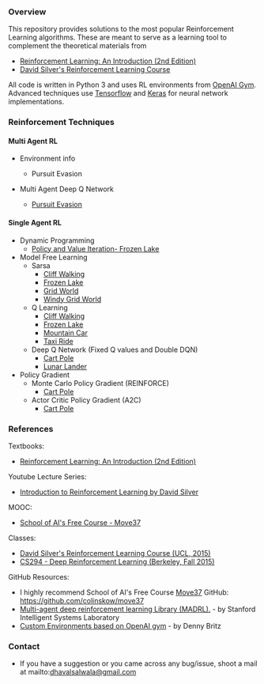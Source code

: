 ### Overview

This repository provides solutions to the most popular Reinforcement Learning algorithms. These are meant to serve as a learning tool to complement the theoretical materials from

- [Reinforcement Learning: An Introduction (2nd Edition)](http://incompleteideas.net/book/RLbook2018.pdf)
- [David Silver's Reinforcement Learning Course](http://www0.cs.ucl.ac.uk/staff/d.silver/web/Teaching.html)

All code is written in Python 3 and uses RL environments from [OpenAI Gym](https://gym.openai.com/). Advanced techniques use [Tensorflow](https://www.tensorflow.org/) and [Keras](https://keras.io/) for neural network implementations.

### Reinforcement Techniques

  #### Multi Agent RL
  
  - Environment info
    - Pursuit Evasion
  
  - Multi Agent Deep Q Network
    - [Pursuit Evasion](https://github.com/dhavalsalwala/rl-algos/blob/master/rltechniques/multi_agent/dqn/run_pursuit.py)

  #### Single Agent RL

- Dynamic Programming
  - [Policy and Value Iteration- Frozen Lake](https://github.com/dhavalsalwala/rl-algos/blob/master/rltechniques/single_agent/dynamic_programming/Run_FrozenLake.py)
- Model Free Learning
  - Sarsa
    - [Cliff Walking](https://github.com/dhavalsalwala/rl-algos/blob/master/rltechniques/single_agent/model_free_learning/sarsa/Run_CliffWalking.py)
    - [Frozen Lake](https://github.com/dhavalsalwala/rl-algos/blob/master/rltechniques/single_agent/model_free_learning/sarsa/Run_FrozenLake.py)
    - [Grid World](https://github.com/dhavalsalwala/rl-algos/blob/master/rltechniques/single_agent/model_free_learning/sarsa/Run_GridWorld.py)
    - [Windy Grid World](https://github.com/dhavalsalwala/rl-algos/blob/master/rltechniques/single_agent/model_free_learning/sarsa/Run_WindyGridWorld.py)
  - Q Learning
    - [Cliff Walking](https://github.com/dhavalsalwala/rl-algos/blob/master/rltechniques/single_agent/model_free_learning/qlearning/Run_CliffWalking.py)
    - [Frozen Lake](https://github.com/dhavalsalwala/rl-algos/blob/master/rltechniques/single_agent/model_free_learning/qlearning/Run_FrozenLake.py)
    - [Mountain Car](https://github.com/dhavalsalwala/rl-algos/blob/master/rltechniques/single_agent/model_free_learning/qlearning/Run_MountainCar.py)
    - [Taxi Ride](https://github.com/dhavalsalwala/rl-algos/blob/master/rltechniques/single_agent/model_free_learning/qlearning/Run_TaxiRide.py)
  - Deep Q Network (Fixed Q values and Double DQN)
    - [Cart Pole](https://github.com/dhavalsalwala/rl-algos/blob/master/rltechniques/single_agent/model_free_learning/dqn/Run_CartPole.py)
    - [Lunar Lander](https://github.com/dhavalsalwala/rl-algos/blob/master/rltechniques/single_agent/model_free_learning/dqn/Run_LunarLander.py)
- Policy Gradient
  - Monte Carlo Policy Gradient (REINFORCE)
    - [Cart Pole](https://github.com/dhavalsalwala/rl-algos/blob/master/rltechniques/single_agent/policy_gradient/Run_CartPole.py)
  - Actor Critic Policy Gradient (A2C)
    - [Cart Pole](https://github.com/dhavalsalwala/rl-algos/blob/master/rltechniques/single_agent/policy_gradient/Run_CartPole_A2C.py)

### References

Textbooks:

- [Reinforcement Learning: An Introduction (2nd Edition)](http://incompleteideas.net/book/RLbook2018.pdf)

Youtube Lecture Series:

- [Introduction to Reinforcement Learning by David Silver](https://www.youtube.com/watch?v=2pWv7GOvuf0&list=PLqYmG7hTraZDM-OYHWgPebj2MfCFzFObQ)

MOOC:

- [School of AI's Free Course - Move37](https://www.theschool.ai/courses/move-37-course/)

Classes:

- [David Silver's Reinforcement Learning Course (UCL, 2015)](http://www0.cs.ucl.ac.uk/staff/d.silver/web/Teaching.html)
- [CS294 - Deep Reinforcement Learning (Berkeley, Fall 2015)](http://rll.berkeley.edu/deeprlcourse/)

GitHub Resources:

- I highly recommend School of AI's Free Course [Move37](https://www.theschool.ai/courses/move-37-course/)
GitHub: https://github.com/colinskow/move37
- [Multi-agent deep reinforcement learning Library (MADRL).](https://github.com/sisl/MADRL) - by Stanford Intelligent Systems Laboratory
- [Custom Environments based on OpenAI gym](https://github.com/dennybritz/reinforcement-learning/tree/master/lib) - by Denny Britz

### Contact

- If you have a suggestion or you came across any bug/issue, shoot a mail at mailto:dhavalsalwala@gmail.com
